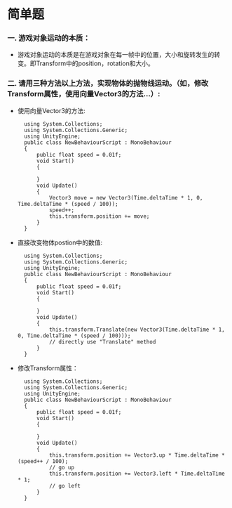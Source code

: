 # 简单题
### 一. 游戏对象运动的本质： ###  
- 游戏对象运动的本质是在游戏对象在每一帧中的位置，大小和旋转发生的转变。即Transform中的position，rotation和大小。  
### 二. 请用三种方法以上方法，实现物体的抛物线运动。（如，修改Transform属性，使用向量Vector3的方法…）: ###  
- 使用向量Vector3的方法:  

		using System.Collections;  
		using System.Collections.Generic;  
		using UnityEngine;  
		public class NewBehaviourScript : MonoBehaviour  
		{  
    		public float speed = 0.01f;
    		void Start()
    		{
    				    
    		}
    		void Update()
    		{
        		Vector3 move = new Vector3(Time.deltaTime * 1, 0, Time.deltaTime * (speed / 100));
        		speed++;
        		this.transform.position += move;
    		}
		}  
- 直接改变物体postion中的数值:  

		using System.Collections;  
		using System.Collections.Generic;  
		using UnityEngine;  
		public class NewBehaviourScript : MonoBehaviour  
		{  
    		public float speed = 0.01f;
    		void Start()
    		{
        
    		}
    		void Update()
    		{
        		this.transform.Translate(new Vector3(Time.deltaTime * 1, 0, Time.deltaTime * (speed / 100)));
        		// directly use "Translate" method
    		}
		}  
- 修改Transform属性：  

		using System.Collections;  
		using System.Collections.Generic;  
		using UnityEngine;  
		public class NewBehaviourScript : MonoBehaviour  
		{  
    		public float speed = 0.01f;
    		void Start()
    		{
        
    		}
    		void Update()
    		{
        		this.transform.position += Vector3.up * Time.deltaTime * (speed++ / 100);
        		// go up
        		this.transform.position += Vector3.left * Time.deltaTime * 1;
        		// go left 
    		}
		}  
